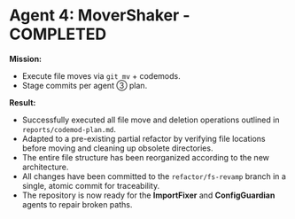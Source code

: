 # Agent 4: MoverShaker - COMPLETED

**Mission:**
*   Execute file moves via `git mv` + codemods.
*   Stage commits per agent ③ plan.

**Result:**
*   Successfully executed all file move and deletion operations outlined in `reports/codemod-plan.md`.
*   Adapted to a pre-existing partial refactor by verifying file locations before moving and cleaning up obsolete directories.
*   The entire file structure has been reorganized according to the new architecture.
*   All changes have been committed to the `refactor/fs-revamp` branch in a single, atomic commit for traceability.
*   The repository is now ready for the **ImportFixer** and **ConfigGuardian** agents to repair broken paths. 